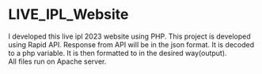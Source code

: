 # LIVE_IPL_Website
I developed this live ipl 2023 website using PHP.
This project is developed using Rapid API. Response from API will be in the json format. It is decoded to a php variable. It is then formatted to in the desired way(output).  
All files run on Apache server.
